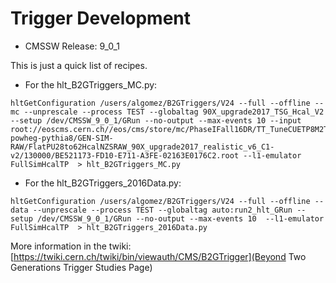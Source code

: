 # Trigger Development


 * CMSSW Release: 9_0_1

This is just a quick list of recipes.

 * For the hlt_B2GTriggers_MC.py:
```
hltGetConfiguration /users/algomez/B2GTriggers/V24 --full --offline --mc --unprescale --process TEST --globaltag 90X_upgrade2017_TSG_Hcal_V2 --setup /dev/CMSSW_9_0_1/GRun --no-output --max-events 10 --input root://eoscms.cern.ch//eos/cms/store/mc/PhaseIFall16DR/TT_TuneCUETP8M2T4_13TeV-powheg-pythia8/GEN-SIM-RAW/FlatPU28to62HcalNZSRAW_90X_upgrade2017_realistic_v6_C1-v2/130000/BE521173-FD10-E711-A3FE-02163E0176C2.root --l1-emulator FullSimHcalTP  > hlt_B2GTriggers_MC.py 
```

 * For the hlt_B2GTriggers_2016Data.py:
```
hltGetConfiguration /users/algomez/B2GTriggers/V24 --full --offline --data --unprescale --process TEST --globaltag auto:run2_hlt_GRun --setup /dev/CMSSW_9_0_1/GRun --no-output --max-events 10  --l1-emulator FullSimHcalTP  > hlt_B2GTriggers_2016Data.py
```


More information in the twiki: [https://twiki.cern.ch/twiki/bin/viewauth/CMS/B2GTrigger](Beyond Two Generations Trigger Studies Page)
